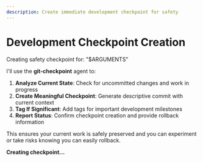 ```yaml
---
description: Create immediate development checkpoint for safety
---
```


# Development Checkpoint Creation

Creating safety checkpoint for: "$ARGUMENTS"

I'll use the **git-checkpoint** agent to:

1. **Analyze Current State**: Check for uncommitted changes and work in progress
2. **Create Meaningful Checkpoint**: Generate descriptive commit with current context
3. **Tag If Significant**: Add tags for important development milestones
4. **Report Status**: Confirm checkpoint creation and provide rollback information

This ensures your current work is safely preserved and you can experiment or take risks knowing you can easily rollback.

**Creating checkpoint...**